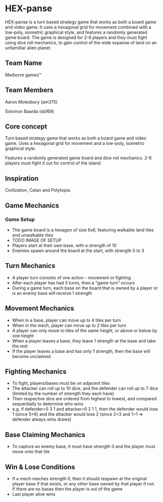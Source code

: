 # HEX-panse
HEX-panse is a turn based strategy game that works as both a board game and video game. It uses a hexagonal grid for movement combined with a low-poly, isometric graphical style, and features a randomly generated game board. The game is designed for 2-6 players and they must fight using dice roll mechanics, to gain control of the wide expanse of land on an unfamilliar alien planet.

## Team Name
Mediocre games™

## Team Members
Aaron Molesbury (am375)

Solomon Baarda (sb169)

## Core concept
Turn based strategy game that works as both a board game and video game. Uses a hexagonal grid for movement and a low-poly, isometric graphical style. 

Features a randomly generated game board and dice roll mechanics. 2-6 players must fight it out for control of the island.

## Inspiration 
Civilization, Catan and Polytopia.

## Game Mechanics
### Game Setup
* The game board is a hexagon of size 6x6, featuring walkable land tiles and unwalkable tiles
* TODO IMAGE OF SETUP
* Players start at their own base, with a strength of 10
* Enemies spawn around the board at the start, with strength 0 to 3

## Turn Mechanics
* A player turn consists of one action - movement or fighting
* After each player has had 3 turns, then a "game turn" occurs
* During a game turn, each base on the board that is owned by a player or is an enemy base will receive 1 strength

## Movement Mechanics
* When in a base, player can move up to 4 tiles per turn
* When in the mech, player can move up to 2 tiles per turn
* A player can only move to tiles of the same height, or above or below by one height
* When a player leaves a base, they leave 1 strength at the base and take the rest
* If the player leaves a base and has only 1 strength, then the base will become unclaimed

## Fighting Mechanics
* To fight, players/bases must be on adjacent tiles
* The attacker can roll up to 10 dice, and the defender can roll up to 7 dice (limited by the number of strength they each have)
* Then respective dice are ordered from highest to lowest, and compared sequentially to determine who wins
* e.g. if defender=5 3 1 and attacker=6 2 1 1, then the defender would lose 1 (since 5<6) and the attacker would lose 2 (since 2<3 and 1=1 => defender always wins draws)  

## Base Claiming Mechanics
* To capture an enemy base, it must have strength 0 and the player must move onto that tile

## Win & Lose Conditions
* If a mech reaches strength 0, then it should respawn at the original player base if that exists, or any other base owned by that player if not. If there are no bases then the player is out of the game
* Last player alive wins
